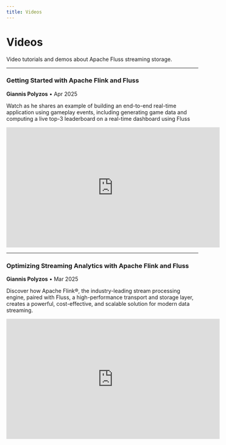 ```yaml
---
title: Videos
---
```


# Videos

Video tutorials and demos about Apache Fluss streaming storage.

---

### Getting Started with Apache Flink and Fluss

**Giannis Polyzos** • Apr 2025

Watch as he shares an example of building an end-to-end real-time application using gameplay events, including generating game data and computing a live top-3 leaderboard on a real-time dashboard using Fluss

<iframe width="560" height="315" src="https://www.youtube.com/embed/_qSihYk-pOQ?si=s5tfWHzCr4sHCAIx" title="Fluss Video 1" frameborder="0" allow="accelerometer; autoplay; clipboard-write; encrypted-media; gyroscope; picture-in-picture; web-share" referrerpolicy="strict-origin-when-cross-origin" allowfullscreen></iframe>

---

### Optimizing Streaming Analytics with Apache Flink and Fluss

**Giannis Polyzos** • Mar 2025

Discover how Apache Flink®, the industry-leading stream processing engine, paired with Fluss, a high-performance transport and storage layer, creates a powerful, cost-effective, and scalable solution for modern data streaming.


<iframe width="560" height="315" src="https://www.youtube.com/embed/GKsE_EUR9yU?si=T8G3kuugB-8GhyzG" title="Fluss Video 2" frameborder="0" allow="accelerometer; autoplay; clipboard-write; encrypted-media; gyroscope; picture-in-picture; web-share" referrerpolicy="strict-origin-when-cross-origin" allowfullscreen></iframe>
